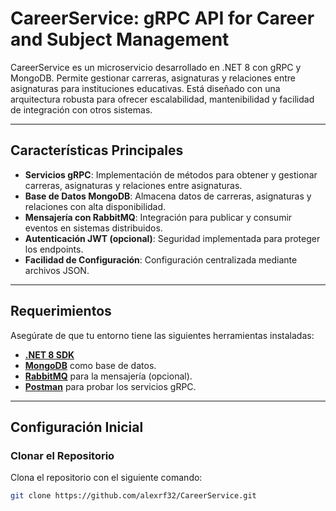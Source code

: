 # CareerService: gRPC API for Career and Subject Management

CareerService es un microservicio desarrollado en .NET 8 con gRPC y MongoDB. Permite gestionar carreras, asignaturas y relaciones entre asignaturas para instituciones educativas. Está diseñado con una arquitectura robusta para ofrecer escalabilidad, mantenibilidad y facilidad de integración con otros sistemas.

---

## Características Principales

- **Servicios gRPC**: Implementación de métodos para obtener y gestionar carreras, asignaturas y relaciones entre asignaturas.
- **Base de Datos MongoDB**: Almacena datos de carreras, asignaturas y relaciones con alta disponibilidad.
- **Mensajería con RabbitMQ**: Integración para publicar y consumir eventos en sistemas distribuidos.
- **Autenticación JWT (opcional)**: Seguridad implementada para proteger los endpoints.
- **Facilidad de Configuración**: Configuración centralizada mediante archivos JSON.

---

## Requerimientos

Asegúrate de que tu entorno tiene las siguientes herramientas instaladas:

- **[.NET 8 SDK](https://dotnet.microsoft.com/en-us/download/dotnet/8.0)** 
- **[MongoDB](https://www.mongodb.com/atlas/database)** como base de datos.
- **[RabbitMQ](https://www.rabbitmq.com/)** para la mensajería (opcional).
- **[Postman](https://www.postman.com/downloads/)** para probar los servicios gRPC.

---

## Configuración Inicial

### Clonar el Repositorio

Clona el repositorio con el siguiente comando:

```bash
git clone https://github.com/alexrf32/CareerService.git
